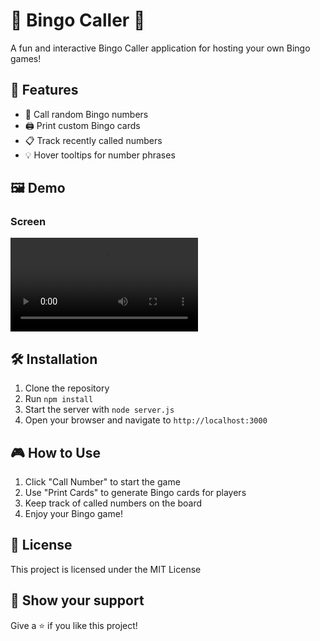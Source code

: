 # 🎉 Bingo Caller 🎲

A fun and interactive Bingo Caller application for hosting your own Bingo games!

## 🚀 Features

- 📢 Call random Bingo numbers
- 🖨️ Print custom Bingo cards
- 📋 Track recently called numbers
- 💡 Hover tooltips for number phrases

## 🖼️ Demo

### Screen
![Demo of Bingo Caller](demo.mp4)

## 🛠️ Installation

1. Clone the repository
2. Run `npm install`
3. Start the server with `node server.js`
4. Open your browser and navigate to `http://localhost:3000`

## 🎮 How to Use

1. Click "Call Number" to start the game
2. Use "Print Cards" to generate Bingo cards for players
3. Keep track of called numbers on the board
4. Enjoy your Bingo game!

## 📄 License

This project is licensed under the MIT License

## 👏 Show your support

Give a ⭐️ if you like this project!
